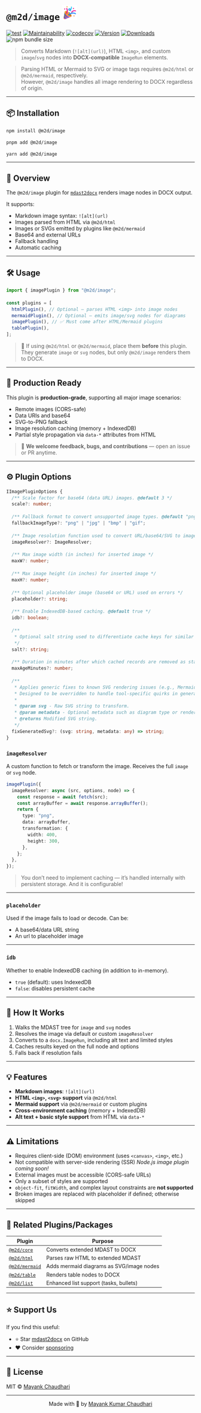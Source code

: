 # `@m2d/image` <img src="https://raw.githubusercontent.com/mayank1513/mayank1513/main/popper.png" height="40"/>

[![test](https://github.com/md2docx/image/actions/workflows/test.yml/badge.svg)](https://github.com/md2docx/image/actions/workflows/test.yml) [![Maintainability](https://api.codeclimate.com/v1/badges/aa896ec14c570f3bb274/maintainability)](https://codeclimate.com/github/md2docx/image/maintainability) [![codecov](https://codecov.io/gh/md2docx/image/graph/badge.svg)](https://codecov.io/gh/md2docx/image) [![Version](https://img.shields.io/npm/v/@m2d/image.svg?colorB=green)](https://www.npmjs.com/package/@m2d/image) [![Downloads](https://img.jsdelivr.com/img.shields.io/npm/d18m/@m2d/image.svg)](https://www.npmjs.com/package/@m2d/image) ![npm bundle size](https://img.shields.io/bundlephobia/minzip/@m2d/image)

> Converts Markdown (`![alt](url)`), HTML `<img>`, and custom `image`/`svg` nodes into **DOCX-compatible** `ImageRun` elements.

> Parsing HTML or Mermaid to SVG or image tags requires `@m2d/html` or `@m2d/mermaid`, respectively.  
> However, `@m2d/image` handles all image rendering to DOCX regardless of origin.

---

## 📦 Installation

```bash
npm install @m2d/image
```

```bash
pnpm add @m2d/image
```

```bash
yarn add @m2d/image
```

---

## 🚀 Overview

The `@m2d/image` plugin for [`mdast2docx`](https://github.com/mayankchaudhari/mdast2docx) renders image nodes in DOCX output.

It supports:

- Markdown image syntax: `![alt](url)`
- Images parsed from HTML via `@m2d/html`
- Images or SVGs emitted by plugins like `@m2d/mermaid`
- Base64 and external URLs
- Fallback handling
- Automatic caching

---

## 🛠️ Usage

```ts
import { imagePlugin } from "@m2d/image";

const plugins = [
  htmlPlugin(), // Optional — parses HTML <img> into image nodes
  mermaidPlugin(), // Optional — emits image/svg nodes for diagrams
  imagePlugin(), // ✅ Must come after HTML/Mermaid plugins
  tablePlugin(),
];
```

> 🧠 If using `@m2d/html` or `@m2d/mermaid`, place them **before** this plugin.
> They generate `image` or `svg` nodes, but only `@m2d/image` renders them to DOCX.

---

## 🧪 Production Ready

This plugin is **production-grade**, supporting all major image scenarios:

- Remote images (CORS-safe)
- Data URIs and base64
- SVG-to-PNG fallback
- Image resolution caching (memory + IndexedDB)
- Partial style propagation via `data-*` attributes from HTML

> 💬 **We welcome feedback, bugs, and contributions** — open an issue or PR anytime.

---

## ⚙️ Plugin Options

```ts
IImagePluginOptions {
  /** Scale factor for base64 (data URL) images. @default 3 */
  scale?: number;

  /** Fallback format to convert unsupported image types. @default "png" */
  fallbackImageType?: "png" | "jpg" | "bmp" | "gif";

  /** Image resolution function used to convert URL/base64/SVG to image options */
  imageResolver?: ImageResolver;

  /** Max image width (in inches) for inserted image */
  maxW?: number;

  /** Max image height (in inches) for inserted image */
  maxH?: number;

  /** Optional placeholder image (base64 or URL) used on errors */
  placeholder?: string;

  /** Enable IndexedDB-based caching. @default true */
  idb?: boolean;

  /**
   * Optional salt string used to differentiate cache keys for similar images (e.g., dark/light theme).
   */
  salt?: string;

  /** Duration in minutes after which cached records are removed as stale. Default: 7 days (10080 minutes). */
  maxAgeMinutes?: number;

  /**
   * Applies generic fixes to known SVG rendering issues (e.g., Mermaid pie chart title alignment).
   * Designed to be overridden to handle tool-specific quirks in generated SVGs.
   *
   * @param svg - Raw SVG string to transform.
   * @param metadata - Optional metadata such as diagram type or render info.
   * @returns Modified SVG string.
   */
  fixGeneratedSvg?: (svg: string, metadata: any) => string;
}
```

### `imageResolver`

A custom function to fetch or transform the image. Receives the full `image` or `svg` node.

```ts
imagePlugin({
  imageResolver: async (src, options, node) => {
    const response = await fetch(src);
    const arrayBuffer = await response.arrayBuffer();
    return {
      type: "png",
      data: arrayBuffer,
      transformation: {
        width: 400,
        height: 300,
      },
    };
  },
});
```

> You don’t need to implement caching — it’s handled internally with persistent storage. And it is configurable!

---

### `placeholder`

Used if the image fails to load or decode. Can be:

- A base64/data URL string
- An url to placeholder image

---

### `idb`

Whether to enable IndexedDB caching (in addition to in-memory).

- `true` (default): uses IndexedDB
- `false`: disables persistent cache

---

## 🧠 How It Works

1. Walks the MDAST tree for `image` and `svg` nodes
2. Resolves the image via default or custom `imageResolver`
3. Converts to a `docx.ImageRun`, including alt text and limited styles
4. Caches results keyed on the full node and options
5. Falls back if resolution fails

---

## 💡 Features

- **Markdown images**: `![alt](url)`
- **HTML `<img>`, `<svg>` support** via `@m2d/html`
- **Mermaid support** via `@m2d/mermaid` or custom plugins
- **Cross-environment caching** (memory + IndexedDB)
- **Alt text + basic style support** from HTML via `data-*`

---

## ⚠️ Limitations

- Requires client-side (DOM) environment (uses `<canvas>`, `<img>`, etc.)
- Not compatible with server-side rendering (SSR) _Node.js image plugin coming soon!_
- External images must be accessible (CORS-safe URLs)
- Only a subset of styles are supported
- `object-fit`, `fitWidth`, and complex layout constraints are **not supported**
- Broken images are replaced with placeholder if defined; otherwise skipped

---

## 🔌 Related Plugins/Packages

| Plugin                                                   | Purpose                                  |
| -------------------------------------------------------- | ---------------------------------------- |
| [`@m2d/core`](https://npmjs.com/package/@m2d/core)       | Converts extended MDAST to DOCX          |
| [`@m2d/html`](https://npmjs.com/package/@m2d/html)       | Parses raw HTML to extended MDAST        |
| [`@m2d/mermaid`](https://npmjs.com/package/@m2d/mermaid) | Adds mermaid diagrams as SVG/image nodes |
| [`@m2d/table`](https://npmjs.com/package/@m2d/table)     | Renders table nodes to DOCX              |
| [`@m2d/list`](https://npmjs.com/package/@m2d/list)       | Enhanced list support (tasks, bullets)   |

---

## ⭐ Support Us

If you find this useful:

- ⭐ Star [mdast2docx](https://github.com/tiny-md/mdast2docx) on GitHub
- ❤️ Consider [sponsoring](https://github.com/sponsors/mayank1513)

---

## 🧾 License

MIT © [Mayank Chaudhari](https://github.com/mayankchaudhari)

---

<p align="center">Made with 💖 by <a href="https://mayank-chaudhari.vercel.app" target="_blank">Mayank Kumar Chaudhari</a></p>
